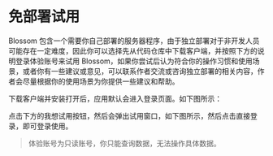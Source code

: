<script setup lang="ts">
import { onMounted } from 'vue'
import { info } from '../scripts/stat-api'

onMounted(() => {
  info()
})
</script>

# 免部署试用

Blossom 包含一个需要你自己部署的服务器程序，由于独立部署对于非开发人员可能存在一定难度，因此你可以选择先从代码仓库中下载客户端，并按照下方的说明登录体验账号来试用 Blossom，如果你尝试后认为符合你的操作习惯和使用场景，或者你有一些建议或意见，可以联系作者交流或咨询独立部署的相关内容，作者会尽量根据你的使用场景为你提供一些建议和帮助。

下载客户端并安装打开后，应用默认会进入登录页面。如下图所示：

<bl-img src="../imgs/setting/tryuse.png"/>

点击下方的我想试用按钮，然后会弹出试用窗口，如下图所示，然后点击直接登录，即可登录使用。

<bl-img src="../imgs/setting/tryuse1.png" width="400px"/>

> 体验账号为只读账号，你只能查询数据，无法操作具体数据。
